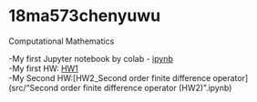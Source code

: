 # 18ma573chenyuwu
Computational Mathematics

-My first Jupyter notebook by colab - [ipynb](src/first_notebook_v01.ipynb)<br/>
-My first HW: [HW1](src/MA_573(HW1).ipynb)<br/>
-My Second HW:[HW2_Second order finite difference operator](src/“Second order finite difference operator (HW2)”.ipynb)<br/>
